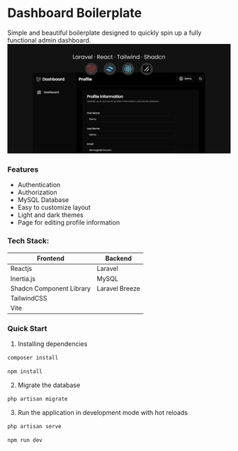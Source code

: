 # Dashboard Boilerplate

Simple and beautiful boilerplate designed to quickly spin up a fully functional admin dashboard.
![failed to load](thumbnail.png)

### Features

-   Authentication
-   Authorization
-   MySQL Database
-   Easy to customize layout
-   Light and dark themes
-   Page for editing profile information

### Tech Stack:

| Frontend                 | Backend |
| ------------------------ | ------- |
| Reactjs                  | Laravel |
| Inertia.js               | MySQL   |
| Shadcn Component Library | Laravel Breeze  |
| TailwindCSS              |
| Vite                     |

### Quick Start
1. Installing dependencies
```sh 
composer install
```
```sh
npm install
```
2. Migrate the database
```sh 
php artisan migrate
```
3. Run the application in development mode with hot reloads
```sh 
php artisan serve
```  
```sh 
npm run dev
```  
